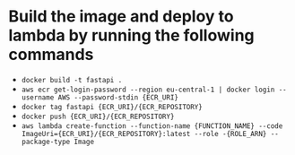 # Build the image and deploy to lambda by running the following commands

-   `docker build -t fastapi .`
-   `aws ecr get-login-password --region eu-central-1 | docker login --username AWS --password-stdin {ECR_URI}`
-   `docker tag fastapi {ECR_URI}/{ECR_REPOSITORY}`
-   `docker push {ECR_URI}/{ECR_REPOSITORY}`
-   `aws lambda create-function --function-name {FUNCTION_NAME} --code ImageUri={ECR_URI}/{ECR_REPOSITORY}:latest --role -{ROLE_ARN} --package-type Image`
